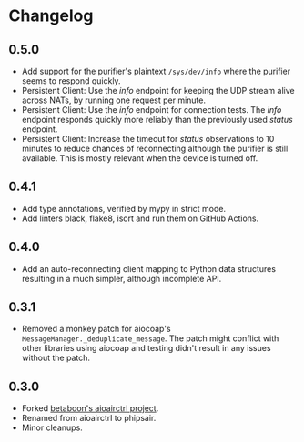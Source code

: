 # Changelog

## 0.5.0

* Add support for the purifier's plaintext `/sys/dev/info` where the purifier seems to respond quickly.
* Persistent Client: Use the *info* endpoint for keeping the UDP stream alive across NATs, by running one request per minute.
* Persistent Client: Use the *info* endpoint for connection tests. The *info* endpoint responds quickly more reliably than the previously used *status* endpoint.
* Persistent Client: Increase the timeout for *status* observations to 10 minutes to reduce chances of reconnecting although the purifier is still available. This is mostly relevant when the device is turned off.

## 0.4.1

* Add type annotations, verified by mypy in strict mode.
* Add linters black, flake8, isort and run them on GitHub Actions.

## 0.4.0

* Add an auto-reconnecting client mapping to Python data structures resulting in a much simpler, although incomplete API.

## 0.3.1

* Removed a monkey patch for aiocoap's `MessageManager._deduplicate_message`. The patch might conflict with other libraries using aiocoap and testing didn't result in any issues without the patch.

## 0.3.0

* Forked [betaboon's aioairctrl project](https://github.com/betaboon/aioairctrl).
* Renamed from aioairctrl to phipsair.
* Minor cleanups.
